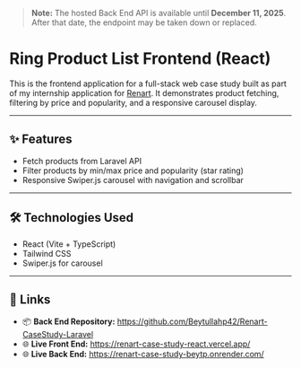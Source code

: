 > **Note:** The hosted Back End API is available until **December 11, 2025**. After that date, the endpoint may be taken down or replaced.

# Ring Product List Frontend (React)

This is the frontend application for a full-stack web case study built as part of my internship application for [Renart](https://www.renartglobal.com/). It demonstrates product fetching, filtering by price and popularity, and a responsive carousel display.

---

## ✨ Features

- Fetch products from Laravel API
- Filter products by min/max price and popularity (star rating)
- Responsive Swiper.js carousel with navigation and scrollbar

---

## 🛠️ Technologies Used

- React (Vite + TypeScript)
- Tailwind CSS
- Swiper.js for carousel

---

## 🔗 Links

- 📦 **Back End Repository:** https://github.com/Beytullahp42/Renart-CaseStudy-Laravel
- 🌐 **Live Front End:** https://renart-case-study-react.vercel.app/
- 🌐 **Live Back End:** https://renart-case-study-beytp.onrender.com/
